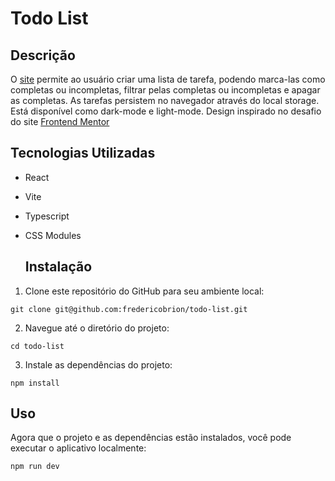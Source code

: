 # Todo List

## Descrição
O <a href="https://fredericobrion.github.io/todo-list/" target="_blank">site</a> permite ao usuário criar uma lista de tarefa, podendo marca-las como completas ou incompletas, filtrar pelas completas ou incompletas e apagar as completas. As tarefas persistem no navegador através do local storage. Está disponível como dark-mode e light-mode.
Design inspirado no desafio do site <a href="https://www.frontendmentor.io">Frontend Mentor</a>

## Tecnologias Utilizadas
- React
- Vite
- Typescript
- CSS Modules

  ## Instalação
1. Clone este repositório do GitHub para seu ambiente local:

```
git clone git@github.com:fredericobrion/todo-list.git
```

2. Navegue até o diretório do projeto:

```
cd todo-list
```

3. Instale as dependências do projeto:

```
npm install
```

## Uso
Agora que o projeto e as dependências estão instalados, você pode executar o aplicativo localmente:

```
npm run dev
```
